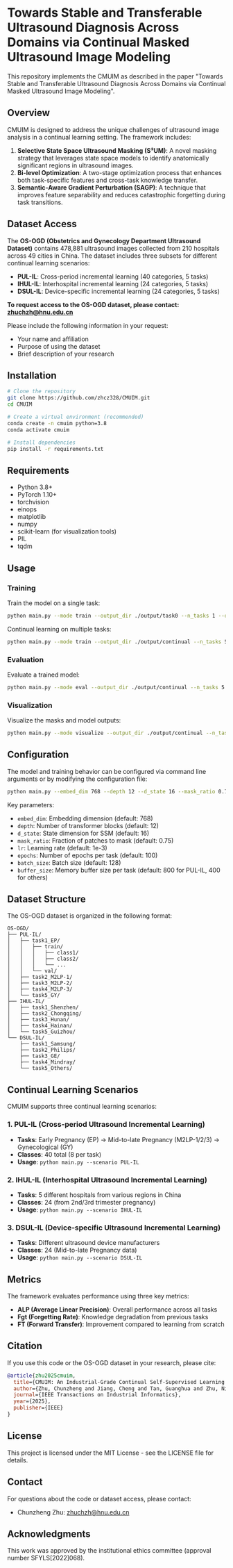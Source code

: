 # Towards Stable and Transferable Ultrasound Diagnosis Across Domains via Continual Masked Ultrasound Image Modeling
This repository implements the CMUIM as described in the paper "Towards Stable and Transferable Ultrasound Diagnosis Across Domains via Continual Masked Ultrasound Image Modeling".

## Overview
CMUIM is designed to address the unique challenges of ultrasound image analysis in a continual learning setting. The framework includes:
1. **Selective State Space Ultrasound Masking (S³UM)**: A novel masking strategy that leverages state space models to identify anatomically significant regions in ultrasound images.
2. **Bi-level Optimization**: A two-stage optimization process that enhances both task-specific features and cross-task knowledge transfer.
3. **Semantic-Aware Gradient Perturbation (SAGP)**: A technique that improves feature separability and reduces catastrophic forgetting during task transitions.

## Dataset Access
The **OS-OGD (Obstetrics and Gynecology Department Ultrasound Dataset)** contains 478,881 ultrasound images collected from 210 hospitals across 49 cities in China. The dataset includes three subsets for different continual learning scenarios:
- **PUL-IL**: Cross-period incremental learning (40 categories, 5 tasks)
- **IHUL-IL**: Interhospital incremental learning (24 categories, 5 tasks)
- **DSUL-IL**: Device-specific incremental learning (24 categories, 5 tasks)

**To request access to the OS-OGD dataset, please contact: zhuchzh@hnu.edu.cn**

Please include the following information in your request:
- Your name and affiliation
- Purpose of using the dataset
- Brief description of your research

## Installation
```bash
# Clone the repository
git clone https://github.com/zhcz328/CMUIM.git
cd CMUIM

# Create a virtual environment (recommended)
conda create -n cmuim python=3.8
conda activate cmuim

# Install dependencies
pip install -r requirements.txt
```

## Requirements
- Python 3.8+
- PyTorch 1.10+
- torchvision
- einops
- matplotlib
- numpy
- scikit-learn (for visualization tools)
- PIL
- tqdm

## Usage
### Training
Train the model on a single task:
```bash
python main.py --mode train --output_dir ./output/task0 --n_tasks 1 --data_path /path/to/OS-OGD
```

Continual learning on multiple tasks:
```bash
python main.py --mode train --output_dir ./output/continual --n_tasks 5 --data_path /path/to/OS-OGD --scenario PUL-IL
```

### Evaluation
Evaluate a trained model:
```bash
python main.py --mode eval --output_dir ./output/continual --n_tasks 5 --data_path /path/to/OS-OGD/test
```

### Visualization
Visualize the masks and model outputs:
```bash
python main.py --mode visualize --output_dir ./output/continual --n_tasks 5 --data_path /path/to/OS-OGD/test
```

## Configuration
The model and training behavior can be configured via command line arguments or by modifying the configuration file:
```bash
python main.py --embed_dim 768 --depth 12 --d_state 16 --mask_ratio 0.75 --lr 1e-4 --epochs 100 --batch_size 128
```

Key parameters:
- `embed_dim`: Embedding dimension (default: 768)
- `depth`: Number of transformer blocks (default: 12)
- `d_state`: State dimension for SSM (default: 16)
- `mask_ratio`: Fraction of patches to mask (default: 0.75)
- `lr`: Learning rate (default: 1e-3)
- `epochs`: Number of epochs per task (default: 100)
- `batch_size`: Batch size (default: 128)
- `buffer_size`: Memory buffer size per task (default: 800 for PUL-IL, 400 for others)

## Dataset Structure
The OS-OGD dataset is organized in the following format:
```
OS-OGD/
├── PUL-IL/
│   ├── task1_EP/
│   │   ├── train/
│   │   │   ├── class1/
│   │   │   ├── class2/
│   │   │   └── ...
│   │   └── val/
│   ├── task2_M2LP-1/
│   ├── task3_M2LP-2/
│   ├── task4_M2LP-3/
│   └── task5_GY/
├── IHUL-IL/
│   ├── task1_Shenzhen/
│   ├── task2_Chongqing/
│   ├── task3_Hunan/
│   ├── task4_Hainan/
│   └── task5_Guizhou/
└── DSUL-IL/
    ├── task1_Samsung/
    ├── task2_Philips/
    ├── task3_GE/
    ├── task4_Mindray/
    └── task5_Others/
```

## Continual Learning Scenarios
CMUIM supports three continual learning scenarios:

### 1. PUL-IL (Cross-period Ultrasound Incremental Learning)
- **Tasks**: Early Pregnancy (EP) → Mid-to-late Pregnancy (M2LP-1/2/3) → Gynecological (GY)
- **Classes**: 40 total (8 per task)
- **Usage**: `python main.py --scenario PUL-IL`

### 2. IHUL-IL (Interhospital Ultrasound Incremental Learning)
- **Tasks**: 5 different hospitals from various regions in China
- **Classes**: 24 (from 2nd/3rd trimester pregnancy)
- **Usage**: `python main.py --scenario IHUL-IL`

### 3. DSUL-IL (Device-specific Ultrasound Incremental Learning)
- **Tasks**: Different ultrasound device manufacturers
- **Classes**: 24 (Mid-to-late Pregnancy data)
- **Usage**: `python main.py --scenario DSUL-IL`

## Metrics
The framework evaluates performance using three key metrics:
- **ALP (Average Linear Precision)**: Overall performance across all tasks
- **Fgt (Forgetting Rate)**: Knowledge degradation from previous tasks
- **FT (Forward Transfer)**: Improvement compared to learning from scratch

## Citation
If you use this code or the OS-OGD dataset in your research, please cite:
```bibtex
@article{zhu2025cmuim,
  title={CMUIM: An Industrial-Grade Continual Self-Supervised Learning Framework for Cross-Domain Ultrasound Diagnostic Systems},
  author={Zhu, Chunzheng and Jiang, Cheng and Tan, Guanghua and Zhu, Ningbo and Yu, Ping and Li, Shengli and Li, Kenli},
  journal={IEEE Transactions on Industrial Informatics},
  year={2025},
  publisher={IEEE}
}
```

## License
This project is licensed under the MIT License - see the LICENSE file for details.

## Contact
For questions about the code or dataset access, please contact:
- Chunzheng Zhu: zhuchzh@hnu.edu.cn

## Acknowledgments
This work was approved by the institutional ethics committee (approval number SFYLS[2022]068).
